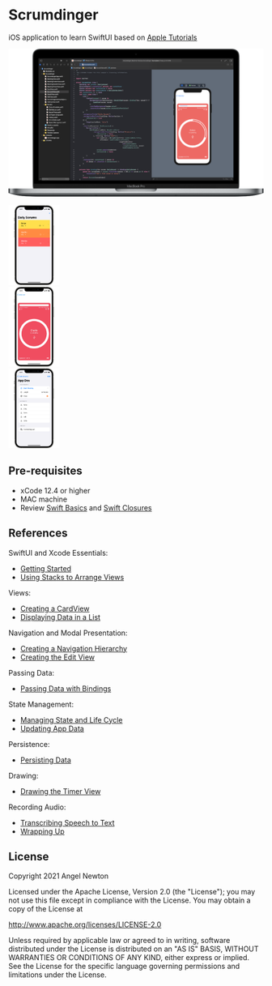 Scrumdinger
=====================
iOS application to learn SwiftUI based on [Apple Tutorials](https://developer.apple.com/tutorials/app-dev-training) 

![Scheme](/readmeImages/scrumdinger.png)

<div class="row">
  <div class="column">
    <img src="/readmeImages/scrum_list.png" width="20%" height="20%">
  </div>
  <div class="column">
    <img src="/readmeImages/meeting_timer.png" width="20%" height="20%">
  </div>
  <div class="column">
    <img src="/readmeImages/detail_and_edit.png" width="20%" height="20%">
  </div>
</div>


Pre-requisites
----------------
- xCode 12.4 or higher
- MAC machine
- Review [Swift Basics](https://docs.swift.org/swift-book/LanguageGuide/TheBasics.html) and [Swift Closures](https://docs.swift.org/swift-book/LanguageGuide/Closures.html)


References
----------
SwiftUI and Xcode Essentials:
- [Getting Started](https://developer.apple.com/tutorials/app-dev-training/getting-started)
- [Using Stacks to Arrange Views](https://developer.apple.com/tutorials/app-dev-training/using-stacks-to-arrange-views)

Views:
- [Creating a CardView](https://developer.apple.com/tutorials/app-dev-training/creating-a-cardview)
- [Displaying Data in a List](https://developer.apple.com/tutorials/app-dev-training/displaying-data-in-a-list)

Navigation and Modal Presentation:
- [Creating a Navigation Hierarchy](https://developer.apple.com/tutorials/app-dev-training/creating-a-navigation-hierarchy)
- [Creating the Edit View](https://developer.apple.com/tutorials/app-dev-training/creating-the-edit-view)

Passing Data:
- [Passing Data with Bindings](https://developer.apple.com/tutorials/app-dev-training/passing-data-with-bindings)

State Management:
- [Managing State and Life Cycle](https://developer.apple.com/tutorials/app-dev-training/managing-state-and-life-cycle)
- [Updating App Data](https://developer.apple.com/tutorials/app-dev-training/updating-app-data)

Persistence:
- [Persisting Data](https://developer.apple.com/tutorials/app-dev-training/persisting-data)

Drawing:
- [Drawing the Timer View](https://developer.apple.com/tutorials/app-dev-training/drawing-the-timer-view)

Recording Audio:
- [Transcribing Speech to Text](https://developer.apple.com/tutorials/app-dev-training/transcribing-speech-to-text)
- [Wrapping Up](https://developer.apple.com/tutorials/app-dev-training/wrapping-up)


## License

Copyright 2021 Angel Newton

Licensed under the Apache License, Version 2.0 (the "License"); you may not use this file except in compliance with the License. You may obtain a copy of the License at

http://www.apache.org/licenses/LICENSE-2.0

Unless required by applicable law or agreed to in writing, software distributed under the License is distributed on an "AS IS" BASIS, WITHOUT WARRANTIES OR CONDITIONS OF ANY KIND, either express or implied. See the License for the specific language governing permissions and limitations under the License.
